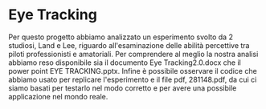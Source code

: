 #   Eye Tracking 
Per questo progetto abbiamo analizzato un esperimento svolto da 2 studiosi, Land e Lee, riguardo all'esaminazione delle abilità percettive tra piloti professionisti e amatoriali.
Per comprendere al meglio la nostra analisi abbiamo reso disponibile sia il documento Eye Tracking2.0.docx che il power point EYE TRACKING.pptx.
Infine è possibile osservare il codice che abbiamo usato per replicare l'esperimento e il file pdf, 281148.pdf, da cui ci siamo basati per testarlo nel modo corretto e per avere una possibile applicazione nel mondo reale.
